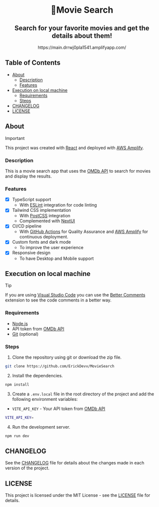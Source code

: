 <div align="center">
  <h1>🍿Movie Search</h1>
  <h2>Search for your favorite movies and get the details about them!
  </h2>
  https://main.drrwj0pla1541.amplifyapp.com/
</div>

## Table of Contents

- [About](#about)
  - [Description](#description)
  - [Features](#features)
- [Execution on local machine](#execution-on-local-machine)
  - [Requirements](#requirements)
  - [Steps](#steps)
- [CHANGELOG](#changelog)
- [LICENSE](#license)

## About

> [!IMPORTANT]
> This project was created with [React](https://react.dev/) and deployed with [AWS Amplify](https://aws.amazon.com/amplify/).

### Description

This is a movie search app that uses the [OMDb API](https://www.omdbapi.com/) to search for movies and display the results.

### Features

- [x] TypeScript support
  - With [ESLint](https://eslint.org/) integration for code linting
- [x] Tailwind CSS implementation
  - With [PostCSS](https://postcss.org/) integration
  - Complemented with [NextUI](https://nextui.org/)
- [x] CI/CD pipeline
  - With [GitHub Actions](./.github/workflows/QA.yml) for Quality Assurance and [AWS Amplify](https://aws.amazon.com/amplify/) for continuous deployment.
- [x] Custom fonts and dark mode
  - To improve the user experience
- [x] Responsive design
  - To have Desktop and Mobile support

## Execution on local machine

> [!TIP]
> If you are using [Visual Studio Code](https://code.visualstudio.com/) you can use the [Better Comments](https://marketplace.visualstudio.com/items?itemName=aaron-bond.better-comments) extension to see the code comments in a better way.

### Requirements

- [Node.js](https://nodejs.org/en/)
- API token from [OMDb API](https://www.omdbapi.com/)
- [Git](https://git-scm.com/) (optional)

### Steps

1. Clone the repository using git or download the zip file.

```bash
git clone https://github.com/ErickDevv/MovieSearch
```

2. Install the dependencies.

```bash
npm install
```

3. Create a `.env.local` file in the root directory of the project and add the following environment variables:

- `VITE_API_KEY` - Your API token from [OMDb API](https://www.omdbapi.com/)

```bash
VITE_API_KEY=
```

4. Run the development server.

```bash
npm run dev
```

## CHANGELOG

See the [CHANGELOG](CHANGELOG.md) file for details about the changes made in each version of the project.

## LICENSE

This project is licensed under the MIT License - see the [LICENSE](LICENSE) file for details.
